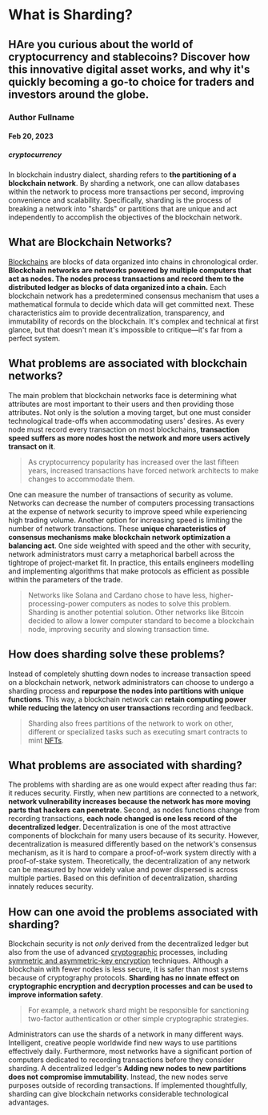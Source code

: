 # What is Sharding?
## HAre you curious about the world of cryptocurrency and stablecoins? Discover how this innovative digital asset works, and why it's quickly becoming a go-to choice for traders and investors around the globe.
### Author Fullname
#### Feb 20, 2023
##### cryptocurrency

In blockchain industry dialect, sharding refers to **the partitioning of a blockchain network**. By sharding a network, one can allow databases within the network to process more transactions per second, improving convenience and scalability. Specifically, sharding is the process of breaking a network into "shards" or partitions that are unique and act independently to accomplish the objectives of the blockchain network.

## What are Blockchain Networks?

[Blockchains](https://natureblocks.com/blog/what-is-blockchain) are blocks of data organized into chains in chronological order. **Blockchain networks are networks powered by multiple computers that act as nodes. The nodes process transactions and record them to the distributed ledger as blocks of data organized into a chain.** Each blockchain network has a predetermined consensus mechanism that uses a mathematical formula to decide which data will get committed next. These characteristics aim to provide decentralization, transparency, and immutability of records on the blockchain. It's complex and technical at first glance, but that doesn't mean it's impossible to critique—it's far from a perfect system.

## What problems are associated with blockchain networks?

The main problem that blockchain networks face is determining what attributes are most important to their users and then providing those attributes. Not only is the solution a moving target, but one must consider technological trade-offs when accommodating users' desires. As every node must record every transaction on most blockchains, **transaction speed suffers as more nodes host the network and more users actively transact on it**.

> As cryptocurrency popularity has increased over the last fifteen years, increased transactions have forced network architects to make changes to accommodate them.

One can measure the number of transactions of security as volume. Networks can decrease the number of computers processing transactions at the expense of network security to improve speed while experiencing high trading volume. Another option for increasing speed is limiting the number of network transactions. These **unique characteristics of consensus mechanisms make blockchain network optimization a balancing act**. One side weighted with speed and the other with security, network administrators must carry a metaphorical barbell across the tightrope of project-market fit. In practice, this entails engineers modelling and implementing algorithms that make protocols as efficient as possible within the parameters of the trade.

> Networks like Solana and Cardano chose to have less, higher-processing-power computers as nodes to solve this problem. Sharding is another potential solution. Other networks like Bitcoin decided to allow a lower computer standard to become a blockchain node, improving security and slowing transaction time.

## How does sharding solve these problems?

Instead of completely shutting down nodes to increase transaction speed on a blockchain network, network administrators can choose to undergo a sharding process and **repurpose the nodes into partitions with unique functions**. This way, a blockchain network can **retain computing power while reducing the latency on user transactions** recording and feedback.

> Sharding also frees partitions of the network to work on other, different or specialized tasks such as executing smart contracts to mint [NFTs](https://natureblocks.com/blog/what-is-an-nft).

## What problems are associated with sharding?

The problems with sharding are as one would expect after reading thus far: it reduces security. Firstly, when new partitions are connected to a network, **network vulnerability increases because the network has more moving parts that hackers can penetrate**. Second, as nodes functions change from recording transactions, **each node changed is one less record of the decentralized ledger**. Decentralization is one of the most attractive components of blockchain for many users because of its security. However, decentralization is measured differently based on the network's consensus mechanism, as it is hard to compare a proof-of-work system directly with a proof-of-stake system. Theoretically, the decentralization of any network can be measured by how widely value and power dispersed is across multiple parties. Based on this definition of decentralization, sharding innately reduces security.

## How can one avoid the problems associated with sharding?

Blockchain security is not *only* derived from the decentralized ledger but also from the use of advanced [cryptographic](https://natureblocks.com/blog/what-is-cryptography) processes, including [symmetric and asymmetric-key encryption](https://natureblocks.com/blog/symmetric-vs-asymmetric-key-encryption) techniques. Although a blockchain with fewer nodes is less secure, it is safer than most systems because of cryptography protocols. **Sharding has no innate effect on cryptographic encryption and decryption processes and can be used to improve information safety**.

> For example, a network shard might be responsible for sanctioning two-factor authentication or other simple cryptographic strategies.

Administrators can use the shards of a network in many different ways. Intelligent, creative people worldwide find new ways to use partitions effectively daily. Furthermore, most networks have a significant portion of computers dedicated to recording transactions before they consider sharding. A decentralized ledger's **Adding new nodes to new partitions does not compromise immutability**. Instead, the new nodes serve purposes outside of recording transactions. If implemented thoughtfully, sharding can give blockchain networks considerable technological advantages.
